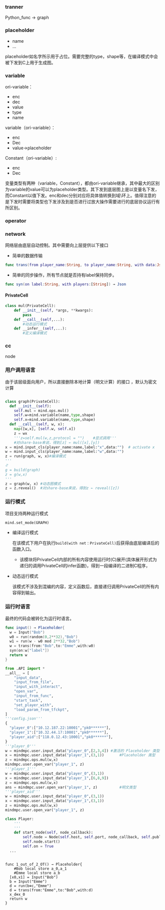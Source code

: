 ### tranner

Python_func -> graph



### placeholder

- name
- ...

placeholder如名字所示用于占位。需要完整的type，shape等，在编译模式中会被下发到C上用于生成图。

### variable

ori-variable：

- enc
- dec
- value
- type
- name

variable（ori-variable）：

- enc
- Dec
- value->placeholder

Constant（ori-variable）:

- enc
- Dec

变量类型有两种（variable，Constant），都由ori-variable继承，其中最大的区别为variable的value可以为placeholder类型。其下发到底层图上是以变量名下发，而Constant以值下发。enc和dec分别对应将具体值转换到域\环上。值得注意的是下发时需要将类型也下发涉及到是否进行过放大操作需要进行的底层协议运行有所区别。

### operator







### network

网络层由底层自动控制。其中需要向上层提供以下接口

- 简单的数据传输

```swift
func trans(from player_name:String, to player_name:String, with data:Json) → Json
```

- 简单的同步操作，所有节点就是否持有label保持同步。

```swift
func syn(on label:String, with players:[String]) → Json
```



#### PrivateCell

```python
class mul(PrivateCell):
    def __init__(self, *args, **kwargs):
        pass
    def __call__(self,...):
        #动态运行模式
    def __infer__(self,...):
        #定义编译模式
```



### cc

node



### 用户调用语言

由于该层级面向用户，所以直接删除本地计算（明文计算）的接口 ，默认为密文计算

```python

class graph(PrivateCell):
  def __init__(self):
    self.mul = mind.ops.mul()
    self.w=mind.variable(name,type,shape)
    self.x=mind.variable(name,type,shape)
  def __call__(self, w, x):
    map([w,x], [self.w, self.x])
    z = wx
    '''z=self.mul(w,z,protocol = "") 	#显式调用'''
  	#对share-base来说，得到[z] ← mul([x],[y])
x = mind.input_cls(player_name:name,label:"x",data:"")	# activate x 
w = mind.input_cls(player_name:name,label:"w",data:"")
z = run(graph, w, x)#编译模式
'''
⥯
g = build(graph)
z = g(w,x)
'''
z = graph(w, x) #动态图模式
z = z.reveal()	#对share-base来说，得到z ← reveal([z])
```



### 运行模式

项目支持两种运行模式

```python
mind.set_mode(GRAPH)
```

- 编译运行模式

  ​	在该模式下用户在执行`build(with net：PrivateCell)`后获得由底层编译后的函数入口。

  - 该模块将PrivateCell内部的所有内容使用运行时(C)展开(具体展开形式为递归的调用PrivateCell的infer函数)，得到一段编译的二进制C程序，

- 动态运行模式

  ​	该模式不涉及到混编的内容，定义函数后，直接递归调用PrivateCell的所有内容得到输出。

### 运行时语言

最终的代码会被转化为运行时语言。

```swift
func input() → Placeholder{
  w = Input("Bob")
  w0 = run(random(0,2**32),"Bob")
  w1 = run(w - w0 mod 2**32,"Bob")
  w = trans(from:"Bob",to:"Emme",with:w0)
  syn(on:w["label"])
  return w
}

```

```python
from .API import *
__all__ = [
    "input_data",
    "input_from_file",
    "input_with_interact",
    "open_var",
    "input_from_func",
    "start_task",
    "set_player_with",
    "load_param_from_tfckpt",
]
'''config.json'''
{
  "player_0":["10.12.187.22:10001","pk0******"],
  "player_1":["10.32.44.17:10001","pk0******"],
  "player_aid":["118.0.12.43:10001","pk0******"],
}
'''player_0'''
w = mindmpc.user.input_data("player_0",[2,3,4])	#激活的 Placeholder 类型
x = mindmpc.user.input_data("player_1",(3,1))		#Placeholder 类型
z = mindmpc.ops.mul(w,x)
mindmpc.user.open_var("player_1", z)
'''player_1'''
w = mindmpc.user.input_data("player_0",(3,1))
x = mindmpc.user.input_data("player_1",[6,8,9])
z = mindmpc.ops.mul(w,x)
ans = mindmpc.user.open_var("player_1", z)			#明文类型
'''player_aid'''
w = mindmpc.user.input_data("player_0",(3,1))
x = mindmpc.user.input_data("player_1",(3,1))
z = mindmpc.ops.mul(w,x)
mindmpc.user.open_var("player_1", z)

class Player:
	'''
	'''
	def start_node(self, node_callback):
		self.node = Node(self.host, self.port, node_callback, self.public_key)
		self.node.start()
		self.on = True
  ...
  
```



```
func 1_out_of_2_OT() → Placeholder{
	#Bob local store a_0,a_1
	#Emme local store a_b
  [x0,x1] = Input("Bob")
  b = Input("Emme")
  d = run(b⊕c,"Emme")
  d = trans(from:"Emme",to:"Bob",with:d)
  x_d⊕x_0
  return w
}
```

